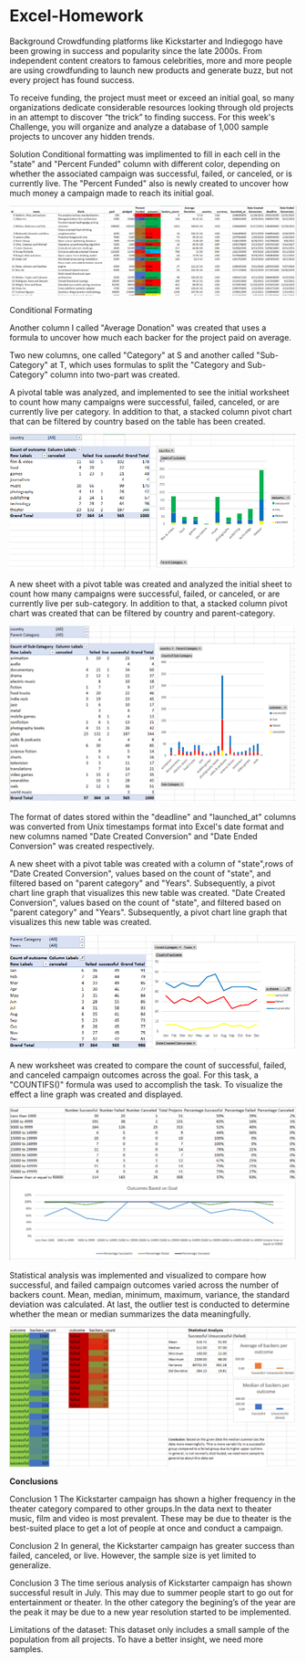 # Excel-Homework
Background
Crowdfunding platforms like Kickstarter and Indiegogo have been growing in success and popularity since the late 2000s. From independent content creators to famous celebrities, more and more people are using crowdfunding to launch new products and generate buzz, but not every project has found success.

To receive funding, the project must meet or exceed an initial goal, so many organizations dedicate considerable resources looking through old projects in an attempt to discover “the trick” to finding success. For this week's Challenge, you will organize and analyze a database of 1,000 sample projects to uncover any hidden trends.

Solution
Conditional formatting was implimented to fill in each cell in the "state" and "Percent Funded" column with different color, depending on whether the associated campaign was successful, failed, or canceled, or is currently live. The "Percent Funded" also is newly created to uncover how much money a campaign made to reach its initial goal.

<img src="images/figure1.png">

Conditional Formating

Another column I called "Average Donation" was created that uses a formula to uncover how much each backer for the project paid on average.

Two new columns, one called "Category" at S and another called "Sub-Category" at T, which uses formulas to split the "Category and Sub-Category" column into two-part was created.

A pivotal table was analyzed, and implemented to see the initial worksheet to count how many campaigns were successful, failed, canceled, or are currently live per category. In addition to that, a stacked column pivot chart that can be filtered by country based on the table has been created.

<img src="images/figure2.png">

A new sheet with a pivot table was created and analyzed the initial sheet to count how many campaigns were successful, failed, or canceled, or are currently live per sub-category. In addition to that, a stacked column pivot chart was created that can be filtered by country and parent-category.

<img src="images/figure3.png">

The format of dates stored within the "deadline" and "launched_at" columns was converted from Unix timestamps format into Excel's date format and new columns named "Date Created Conversion" and "Date Ended Conversion" was created respectively.

A new sheet with a pivot table was created with a column of "state",rows of "Date Created Conversion", values based on the count of "state", and filtered based on "parent category" and "Years". Subsequently, a pivot chart line graph that visualizes this new table was created. "Date Created Conversion", values based on the count of "state", and filtered based on "parent category" and "Years". Subsequently, a pivot chart line graph that visualizes this new table was created.

<img src="images/figure4.png">

A new worksheet was created to compare the count of successful, failed, and canceled campaign outcomes across the goal. For this task, a "COUNTIFS()" formula was used to accomplish the task. To visualize the effect a line graph was created and displayed.

<img src="images/figure5.png">

Statistical analysis was implemented and visualized to compare how successful, and failed campaign outcomes varied across the number of backers count. Mean, median, minimum, maximum, variance, the standard deviation was calculated. At last, the outlier test is conducted to determine whether the mean or median summarizes the data meaningfully.

<img src="images/figure6.png">

<b>Conclusions</b>

Conclusion 1
The Kickstarter campaign has shown a higher frequency in the theater category compared to other groups.In the data next to theater music, film and video is most prevalent. These may be due to theater is the best-suited place to get a lot of people at once and conduct a campaign.

Conclusion 2
In general, the Kickstarter campaign has greater success than failed, canceled, or live. However, the sample size is yet limited to generalize. 

Conclusion 3
The time serious analysis of Kickstarter campaign has shown successful result in July. This may due to summer people start to go out for entertainment or theater. In the other category the begining’s of the year are the peak it may be due to a new year resolution started to be implemented.

Limitations of the dataset: 
This dataset only includes a small sample of the population from all projects. To have a better insight, we need more samples.
